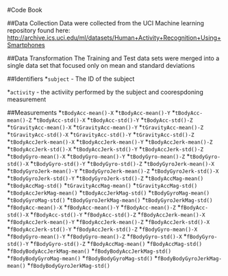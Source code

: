 #Code Book

##Data Collection
Data were collected from the UCI Machine learning repository found here: http://archive.ics.uci.edu/ml/datasets/Human+Activity+Recognition+Using+Smartphones

##Data Transformation
The Training and Test data sets were merged into a single data set that focused only on mean and standard deviations

##Identifiers
*`subject` - The ID of the subject

*`activity` - the activiity performed by the subject and coorespdoning measurement

##Measurements
*`tBodyAcc-mean()-X` 
*`tBodyAcc-mean()-Y`
*`tBodyAcc-mean()-Z`
*`tBodyAcc-std()-X`
*`tBodyAcc-std()-Y`
*`tBodyAcc-std()-Z`
*`tGravityAcc-mean()-X`
*`tGravityAcc-mean()-Y`
*`tGravityAcc-mean()-Z`
*`tGravityAcc-std()-X`
*`tGravityAcc-std()-Y`
*`tGravityAcc-std()-Z`
*`tBodyAccJerk-mean()-X`
*`tBodyAccJerk-mean()-Y`
*`tBodyAccJerk-mean()-Z`
*`tBodyAccJerk-std()-X`
*`tBodyAccJerk-std()-Y`
*`tBodyAccJerk-std()-Z`
*`tBodyGyro-mean()-X`
*`tBodyGyro-mean()-Y`
*`tBodyGyro-mean()-Z`
*`tBodyGyro-std()-X`
*`tBodyGyro-std()-Y`
*`tBodyGyro-std()-Z`
*`tBodyGyroJerk-mean()-X`
*`tBodyGyroJerk-mean()-Y`
*`tBodyGyroJerk-mean()-Z`
*`tBodyGyroJerk-std()-X`
*`tBodyGyroJerk-std()-Y`
*`tBodyGyroJerk-std()-Z`
*`tBodyAccMag-mean()`
*`tBodyAccMag-std()`
*`tGravityAccMag-mean()`
*`tGravityAccMag-std()`
*`tBodyAccJerkMag-mean()`
*`tBodyAccJerkMag-std()`
*`tBodyGyroMag-mean()`
*`tBodyGyroMag-std()`
*`tBodyGyroJerkMag-mean()`
*`tBodyGyroJerkMag-std()`
*`fBodyAcc-mean()-X`
*`fBodyAcc-mean()-Y`
*`fBodyAcc-mean()-Z`
*`fBodyAcc-std()-X`
*`fBodyAcc-std()-Y`
*`fBodyAcc-std()-Z`
*`fBodyAccJerk-mean()-X`
*`fBodyAccJerk-mean()-Y`
*`fBodyAccJerk-mean()-Z`
*`fBodyAccJerk-std()-X`
*`fBodyAccJerk-std()-Y`
*`fBodyAccJerk-std()-Z`
*`fBodyGyro-mean()-X`
*`fBodyGyro-mean()-Y`
*`fBodyGyro-mean()-Z`
*`fBodyGyro-std()-X`
*`fBodyGyro-std()-Y`
*`fBodyGyro-std()-Z`
*`fBodyAccMag-mean()`
*`fBodyAccMag-std()`
*`fBodyBodyAccJerkMag-mean()`
*`fBodyBodyAccJerkMag-std()`
*`fBodyBodyGyroMag-mean()`
*`fBodyBodyGyroMag-std()`
*`fBodyBodyGyroJerkMag-mean()`
*`fBodyBodyGyroJerkMag-std()`
